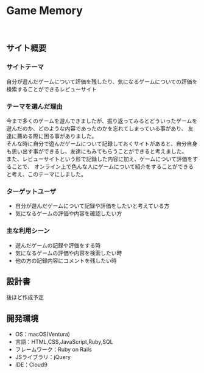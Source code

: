 # Game Memory
​
## サイト概要
### サイトテーマ
自分が遊んだゲームについて評価を残したり、気になるゲームについての評価を検索することができるレビューサイト
​
### テーマを選んだ理由
今まで多くのゲームを遊んできましたが、振り返ってみるとどういったゲームを遊んだのか、どのような内容であったのかを忘れてしまっている事があり、
友達に薦める際に困る事がありました。<br>
そんな時に自分で遊んだゲームについて記録しておくサイトがあると、自分自身も思い出す事ができるし、友達にもみてもらうことができると考えました。<br>
また、レビューサイトという形で記録した内容に加え、ゲームについて評価をすることで、
オンライン上で色んな人にゲームについて紹介をすることができると考え、このテーマにしました。
​
### ターゲットユーザ
- 自分が遊んだゲームについて記録や評価をしたいと考えている方
- 気になるゲームの評価や内容を確認したい方
​
### 主な利用シーン
- 遊んだゲームの記録や評価をする時
- 気になるゲームの評価や内容を検索したい時
- 他の方の記録内容にコメントを残したい時
​
## 設計書
後ほど作成予定
​
## 開発環境
- OS：macOS(Ventura)
- 言語：HTML,CSS,JavaScript,Ruby,SQL
- フレームワーク：Ruby on Rails
- JSライブラリ：jQuery
- IDE：Cloud9
​
<!--## 使用素材-->
<!--- 外部サービスの画像素材・音声素材を使用した場合は、必ずサービス名とURLを明記してください。-->
<!--- アプリケーションの実装に使用したgem/bootstrapのリファレンスなどの記載は不要です。-->
<!--- 使用しない場合は、使用素材の項目をREADMEから削除してください。-->
<!--折りたたむ-->